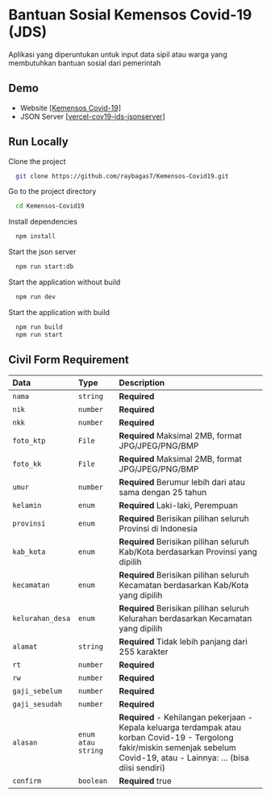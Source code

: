 # Bantuan Sosial Kemensos Covid-19 (JDS)

Aplikasi yang diperuntukan untuk input data sipil atau warga yang membutuhkan bantuan sosial dari pemerintah

## Demo

- Website
  [[Kemensos Covid-19]](https://kemensos-covid19.vercel.app)
- JSON Server
  [[vercel-cov19-jds-jsonserver]](https://vercel-cov19-jds-jsonserver.vercel.app)

## Run Locally

Clone the project

```bash
  git clone https://github.com/raybagas7/Kemensos-Covid19.git
```

Go to the project directory

```bash
  cd Kemensos-Covid19
```

Install dependencies

```bash
  npm install
```

Start the json server

```bash
  npm run start:db
```

Start the application without build

```bash
  npm run dev
```

Start the application with build

```bash
  npm run build
  npm run start
```

## Civil Form Requirement

| Data             | Type               | Description                                                                                                                                                                     |
| :--------------- | :----------------- | :------------------------------------------------------------------------------------------------------------------------------------------------------------------------------ |
| `nama`           | `string`           | **Required**                                                                                                                                                                    |
| `nik`            | `number`           | **Required**                                                                                                                                                                    |
| `nkk`            | `number`           | **Required**                                                                                                                                                                    |
| `foto_ktp`       | `File`             | **Required** Maksimal 2MB, format JPG/JPEG/PNG/BMP                                                                                                                              |
| `foto_kk`        | `File`             | **Required** Maksimal 2MB, format JPG/JPEG/PNG/BMP                                                                                                                              |
| `umur`           | `number`           | **Required** Berumur lebih dari atau sama dengan 25 tahun                                                                                                                       |
| `kelamin`        | `enum`             | **Required** Laki-laki, Perempuan                                                                                                                                               |
| `provinsi`       | `enum`             | **Required** Berisikan pilihan seluruh Provinsi di Indonesia                                                                                                                    |
| `kab_kota`       | `enum`             | **Required** Berisikan pilihan seluruh Kab/Kota berdasarkan Provinsi yang dipilih                                                                                               |
| `kecamatan`      | `enum`             | **Required** Berisikan pilihan seluruh Kecamatan berdasarkan Kab/Kota yang dipilih                                                                                              |
| `kelurahan_desa` | `enum`             | **Required** Berisikan pilihan seluruh Kelurahan berdasarkan Kecamatan yang dipilih                                                                                             |
| `alamat`         | `string`           | **Required** Tidak lebih panjang dari 255 karakter                                                                                                                              |
| `rt`             | `number`           | **Required**                                                                                                                                                                    |
| `rw`             | `number`           | **Required**                                                                                                                                                                    |
| `gaji_sebelum`   | `number`           | **Required**                                                                                                                                                                    |
| `gaji_sesudah`   | `number`           | **Required**                                                                                                                                                                    |
| `alasan`         | `enum atau string` | **Required** - Kehilangan pekerjaan - Kepala keluarga terdampak atau korban Covid-19 - Tergolong fakir/miskin semenjak sebelum Covid-19, atau - Lainnya: … (bisa diisi sendiri) |
| `confirm`        | `boolean`          | **Required** true                                                                                                                                                               |
